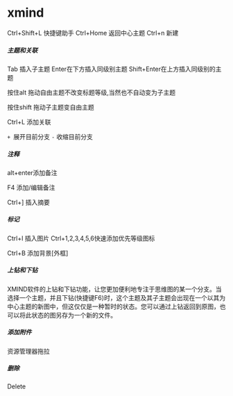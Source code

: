 # xmind
Ctrl+Shift+L 快捷键助手
Ctrl+Home 返回中心主题
Ctrl+n 新建

##### 主题和关联

Tab 插入子主题
Enter在下方插入同级别主题
Shift+Enter在上方插入同级别的主题

按住alt 拖动自由主题不改变标题等级,当然也不自动变为子主题

按住shift 拖动子主题变自由主题

Ctrl+L 添加关联

`+ `展开目前分支
`-` 收缩目前分支



##### 注释

alt+enter添加备注

F4 添加/编辑备注

Ctrl+] 插入摘要



##### 标记

Ctrl+I 插入图片
Ctrl+1,2,3,4,5,6快速添加优先等级图标

Ctrl+B 添加背景[外框]

##### 上钻和下钻

 XMIND软件的上钻和下钻功能，让您更加便利地专注于思维图的某一个分支。当选择一个主题，并且下钻(快捷键F6)时，这个主题及其子主题会出现在一个以其为中心主题的新图中，但这仅仅是一种暂时的状态。您可以通过上钻返回到原图，也可以将此状态的图另存为一个新的文件。 

##### 添加附件

资源管理器拖拉

##### 删除

Delete 



